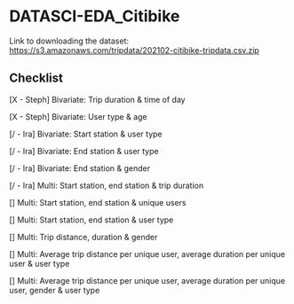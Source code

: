 # DATASCI-EDA_Citibike
Link to downloading the dataset: https://s3.amazonaws.com/tripdata/202102-citibike-tripdata.csv.zip

## Checklist
[X - Steph] Bivariate: Trip duration & time of day

[X - Steph] Bivariate: User type & age

[/ - Ira] Bivariate: Start station & user type

[/ - Ira] Bivariate: End station & user type

[/ - Ira] Bivariate: End station & gender

[/ - Ira] Multi: Start station, end station & trip duration

[] Multi: Start station, end station & unique users

[] Multi: Start station, end station & user type

[] Multi: Trip distance, duration & gender

[] Multi: Average trip distance per unique user, average duration per unique user & user type

[] Multi: Average trip distance per unique user, average duration per unique user, gender & user type
